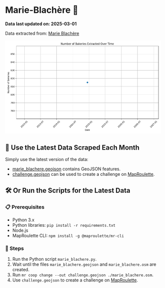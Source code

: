 # Marie-Blachère 🥖

**Data last updated on: 2025-03-01**

Data extracted from: [Marie Blachère](https://boulangeries.marieblachere.com/)

![History Diagram](bakery_count_history.png)

## 📅 Use the Latest Data Scraped Each Month

Simply use the latest version of the data:
- [marie_blachere.geojson](marie_blachere.geojson) contains GeoJSON features.
- [challenge.geojson](challenge.geojson) can be used to create a challenge on [MapRoulette](https://maproulette.org/).

## 🛠️ Or Run the Scripts for the Latest Data

### 📋 Prerequisites
- Python 3.x
- Python libraries: `pip install -r requirements.txt`
- Node.js
- MapRoulette CLI: `npm install -g @maproulette/mr-cli`

### 🔧 Steps
1. Run the Python script `marie_blachere.py`.
2. Wait until the files `marie_blachere.geojson` and `marie_blachere.osm` are created.
3. Run `mr coop change --out challenge.geojson ./marie_blachere.osm`.
4. Use `challenge.geojson` to create a challenge on [MapRoulette](https://maproulette.org/).
